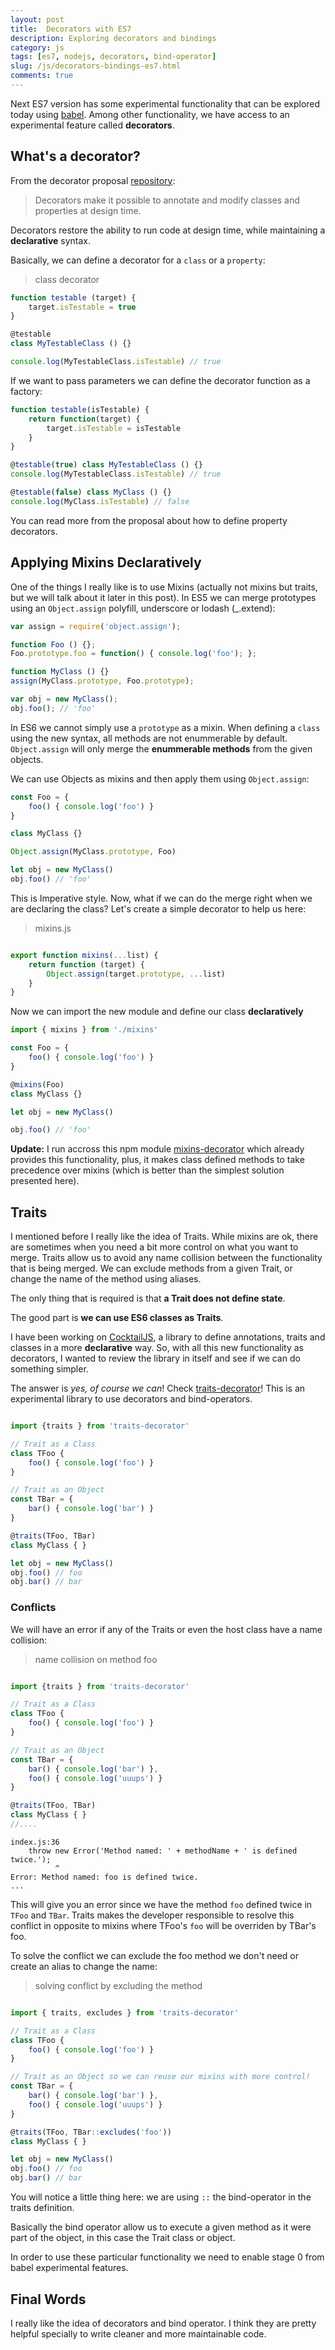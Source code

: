 ```yaml
---
layout: post
title:  Decorators with ES7
description: Exploring decorators and bindings
category: js
tags: [es7, nodejs, decorators, bind-operator]
slug: /js/decorators-bindings-es7.html
comments: true
---
```


Next ES7 version has some experimental functionality that can be explored today using [babel](https://babeljs.io). Among other functionality, we have access to an experimental feature called **decorators**.

## What's a decorator?
From the decorator proposal [repository](https://github.com/wycats/javascript-decorators):

>Decorators make it possible to annotate and modify classes and properties at design time.
>
Decorators restore the ability to run code at design time, while maintaining a **declarative** syntax.

Basically, we can define a decorator for a `class` or a `property`:

>class decorator

```js
function testable (target) {
    target.isTestable = true
}

@testable
class MyTestableClass () {}

console.log(MyTestableClass.isTestable) // true

```

If we want to pass parameters we can define the decorator function as a factory:

```js
function testable(isTestable) {
    return function(target) {
        target.isTestable = isTestable
    }
}

@testable(true) class MyTestableClass () {}
console.log(MyTestableClass.isTestable) // true

@testable(false) class MyClass () {}
console.log(MyClass.isTestable) // false

```

You can read more from the proposal about how to define property decorators.

## Applying Mixins Declaratively
One of the things I really like is to use Mixins (actually not mixins but traits, but we will talk about it later in this post). In ES5 we can merge prototypes using an `Object.assign` polyfill, underscore or lodash (_.extend):

```js
var assign = require('object.assign');

function Foo () {};
Foo.prototype.foo = function() { console.log('foo'); };

function MyClass () {}
assign(MyClass.prototype, Foo.prototype);

var obj = new MyClass();
obj.foo(); // 'foo'
```

In ES6 we cannot simply use a `prototype` as a mixin. When defining a `class` using the new syntax, all methods are not enummerable by default. `Object.assign` will only merge the **enummerable methods** from the given objects.

We can use Objects as mixins and then apply them using `Object.assign`:

```js
const Foo = {
    foo() { console.log('foo') }
}

class MyClass {}

Object.assign(MyClass.prototype, Foo)

let obj = new MyClass()
obj.foo() // 'foo'
```

This is Imperative style. Now, what if we can do the merge right when we are declaring the class? Let's create a simple decorator to help us here:

>mixins.js

```js

export function mixins(...list) {
    return function (target) {
        Object.assign(target.prototype, ...list)
    }
}

```

Now we can import the new module and define our class **declaratively**

```js
import { mixins } from './mixins'

const Foo = {
    foo() { console.log('foo') }
}

@mixins(Foo)
class MyClass {}

let obj = new MyClass()

obj.foo() // 'foo'

```

**Update:** I run accross this npm module [mixins-decorator](https://www.npmjs.com/package/mixins-decorator) which already provides this functionality, plus, it makes class defined methods to take precedence over mixins (which is better than the simplest solution presented here).

## Traits
I mentioned before I really like the idea of Traits. While mixins are ok, there are sometimes when you need a bit more control on what you want to merge. Traits allow us to avoid any name collision between the functionality that is being merged. We can exclude methods from a given Trait, or change the name of the method using aliases.

The only thing that is required is that **a Trait does not define state**.

The good part is **we can use ES6 classes as Traits**. 

I have been working on [CocktailJS](http://cocktailjs.github.io), a library to define annotations, traits and classes in a more **declarative** way. So, with all this new functionality as decorators, I wanted to review the library in itself and see if we can do something simpler.

The answer is *yes, of course we can*! Check [traits-decorator](https://github.com/CocktailJS/traits-decorator)! This is an experimental library to use decorators and bind-operators.

```js

import {traits } from 'traits-decorator'

// Trait as a Class
class TFoo {
    foo() { console.log('foo') }
}

// Trait as an Object
const TBar = {
    bar() { console.log('bar') }
}

@traits(TFoo, TBar)
class MyClass { }

let obj = new MyClass()
obj.foo() // foo
obj.bar() // bar
```

### Conflicts
We will have an error if any of the Traits or even the host class have a name collision:

> name collision on method foo

```js

import {traits } from 'traits-decorator'

// Trait as a Class
class TFoo {
    foo() { console.log('foo') }
}

// Trait as an Object
const TBar = {
    bar() { console.log('bar') },
    foo() { console.log('uuups') }
}

@traits(TFoo, TBar)
class MyClass { }
//....
```

```
index.js:36
    throw new Error('Method named: ' + methodName + ' is defined twice.');
          ^
Error: Method named: foo is defined twice.
...
```

This will give you an error since we have the method `foo` defined twice in `TFoo` and `TBar`. Traits makes the developer responsible to resolve this conflict in opposite to mixins where TFoo's `foo` will be overriden by TBar's foo.

To solve the conflict we can exclude the foo method we don't need or create an alias to change the name:

> solving conflict by excluding the method

```js

import { traits, excludes } from 'traits-decorator'

// Trait as a Class
class TFoo {
    foo() { console.log('foo') }
}

// Trait as an Object so we can reuse our mixins with more control!
const TBar = {
    bar() { console.log('bar') },
    foo() { console.log('uuups') }
}

@traits(TFoo, TBar::excludes('foo'))
class MyClass { }

let obj = new MyClass()
obj.foo() // foo
obj.bar() // bar

```


You will notice a little thing here: we are using `::` the bind-operator in the traits definition.

Basically the bind operator allow us to execute a given method as it were part of the object, in this case the Trait class or object.

In order to use these particular functionality we need to enable stage 0 from babel experimental features.

## Final Words
I really like the idea of decorators and bind operator. I think they are pretty helpful specially to write cleaner and more maintainable code.




